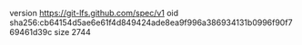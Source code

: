 version https://git-lfs.github.com/spec/v1
oid sha256:cb64154d5ae6e61f4d849424ade8ea9f996a386934131b0996f90f769461d39c
size 2744
